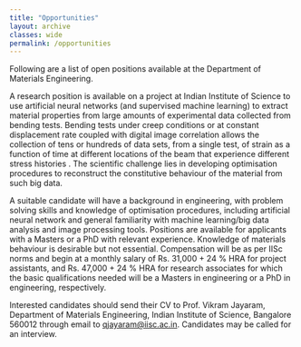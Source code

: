 ```yaml
---
title: "Opportunities"
layout: archive
classes: wide
permalink: /opportunities
---
```

Following are a list of open positions available at the Department of Materials Engineering.

A research position is available on a project at Indian Institute of Science to use artificial neural networks (and supervised machine learning) to extract material properties from large amounts of experimental data collected from bending tests. Bending tests under creep conditions or at constant displacement rate coupled with digital image correlation allows the collection of tens or hundreds of data sets, from a single test, of strain as a function of time at different locations of the beam that experience different stress histories . The scientific challenge lies in developing optimisation procedures to reconstruct the constitutive behaviour of the material from such big data.

A suitable candidate will have a background in engineering, with problem solving skills and knowledge of optimisation procedures, including artificial neural network and general familiarity with machine learning/big data analysis and image processing tools. Positions are available for applicants with a Masters or a PhD with relevant experience. Knowledge of materials behaviour is desirable but not essential. Compensation will be as per IISc norms and begin at a monthly salary of Rs. 31,000 + 24 % HRA for project assistants, and Rs. 47,000 + 24 % HRA for research associates for which the basic qualifications needed will be a Masters in engineering or a PhD in engineering, respectively.

Interested candidates should send their CV to Prof. Vikram Jayaram, Department of Materials Engineering, Indian Institute of Science, Bangalore 560012 through email to qjayaram@iisc.ac.in. Candidates may be called for an interview.
